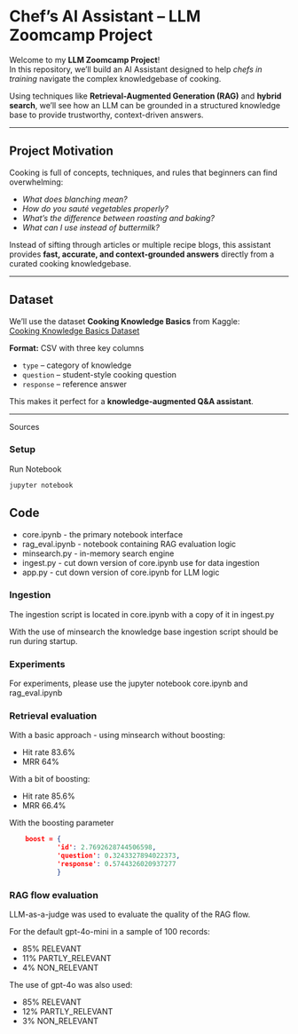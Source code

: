 # Chef’s AI Assistant – LLM Zoomcamp Project  

Welcome to my **LLM Zoomcamp Project**!  
In this repository, we’ll build an AI Assistant designed to help *chefs in training* navigate the complex knowledgebase of cooking.  

Using techniques like **Retrieval-Augmented Generation (RAG)** and **hybrid search**, we’ll see how an LLM can be grounded in a structured knowledge base to provide trustworthy, context-driven answers.  

---

## Project Motivation  

Cooking is full of concepts, techniques, and rules that beginners can find overwhelming:  

- *What does blanching mean?*  
- *How do you sauté vegetables properly?*  
- *What’s the difference between roasting and baking?*  
- *What can I use instead of buttermilk?*  

Instead of sifting through articles or multiple recipe blogs, this assistant provides **fast, accurate, and context-grounded answers** directly from a curated cooking knowledgebase.  

---

## Dataset  

We’ll use the dataset **Cooking Knowledge Basics** from Kaggle:  
[Cooking Knowledge Basics Dataset](https://www.kaggle.com/datasets/tiyabk/cooking-knowledge-basics)  

**Format:** CSV with three key columns  
- `type` – category of knowledge
- `question` – student-style cooking question  
- `response` – reference answer  

This makes it perfect for a **knowledge-augmented Q&A assistant**.  

---

Sources

### Setup

Run Notebook
```bash
jupyter notebook
```

## Code
- core.ipynb - the primary notebook interface
- rag_eval.ipynb - notebook containing RAG evaluation logic
- minsearch.py - in-memory search engine
- ingest.py - cut down version of core.ipynb use for data ingestion
- app.py - cut down version of core.ipynb for LLM logic

### Ingestion

The ingestion script is located in core.ipynb with a copy of it in ingest.py

With the use of minsearch the knowledge base ingestion script should be run during startup.

### Experiments

For experiments, please use the jupyter notebook core.ipynb and rag_eval.ipynb

### Retrieval evaluation

With a basic approach - using minsearch without boosting:
- Hit rate 83.6%
- MRR 64%

With a bit of boosting:
- Hit rate 85.6%
- MRR 66.4%

With the boosting parameter
```json
    boost = {
            'id': 2.7692628744506598,
            'question': 0.3243327894022373,
            'response': 0.5744326020937277
            }
```

### RAG flow evaluation

LLM-as-a-judge was used to evaluate the quality of the RAG flow.

For the default gpt-4o-mini in a sample of 100 records:
- 85% RELEVANT
- 11% PARTLY_RELEVANT
- 4% NON_RELEVANT

The use of gpt-4o was also used:
- 85% RELEVANT
- 12% PARTLY_RELEVANT
- 3% NON_RELEVANT
